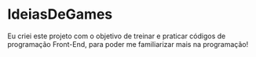 # IdeiasDeGames

Eu criei este projeto com o objetivo de treinar e praticar códigos de programação Front-End, para poder me familiarizar mais na programação!
